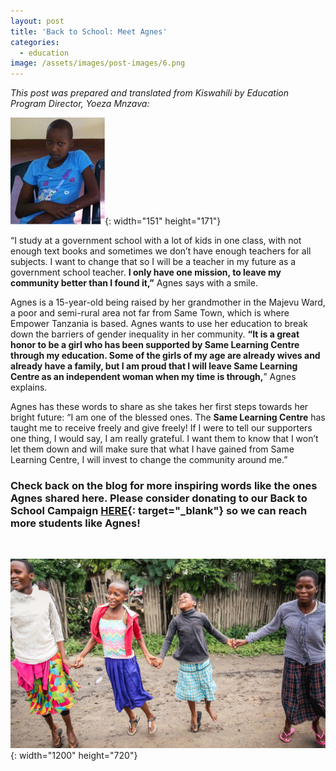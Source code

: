 ```yaml
---
layout: post
title: 'Back to School: Meet Agnes'
categories:
  - education
image: /assets/images/post-images/6.png
---
```


*This post was prepared and translated from Kiswahili by Education Program Director, Yoeza Mnzava:*

![](/uploads/agnes.jpg){: width="151" height="171"}

“I study at a government school with a lot of kids in one class, with not enough text books and sometimes we don’t have enough teachers for all subjects. I want to change that so I will be a teacher in my future as a government school teacher. **I only have one mission, to leave my community better than I found it,”** Agnes says with a smile.

Agnes is a 15-year-old being raised by her grandmother in the Majevu Ward, a poor and semi-rural area not far from Same Town, which is where Empower Tanzania is based. Agnes wants to use her education to break down the barriers of gender inequality in her community. **“It is a great honor to be a girl who has been supported by Same Learning Centre through my education. Some of the girls of my age are already wives and already have a family, but I am proud that I will leave Same Learning Centre as an independent woman when my time is through,**” Agnes explains.

Agnes has these words to share as she takes her first steps towards her bright future: “I am one of the blessed ones. The&nbsp;**Same Learning Centre** has taught me to receive freely and give freely\! If I were to tell our supporters one thing, I would say, I am really grateful. I want them to know that I won’t let them down and will make sure that what I have gained from Same Learning Centre, I will invest to change the community around me.”

### **Check back on the blog for more inspiring words like the ones Agnes shared here. Please consider donating to our Back to School Campaign&nbsp;[HERE](https://empowertz.z2systems.com/np/clients/empowertz/donation.jsp?campaign=46&amp;fbclid=IwAR0UDxLV4um9uujUu5_lyPh714lc1bW7_MG_u4e7xCEHS_yZ3bXtmFBqMH8){: target="_blank"}&nbsp;so we can reach more students like Agnes\!**

&nbsp;

![](/uploads/samelearningcenter.jpg){: width="1200" height="720"}
